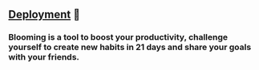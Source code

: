 ## [Deployment](https://blooming-gold.vercel.app/) 🤖

### Blooming is a tool to boost your productivity, challenge yourself to create new habits in 21 days and share your goals with your friends.
